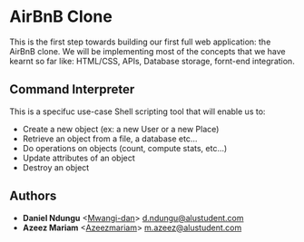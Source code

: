 # AirBnB Clone
This is the first step towards building our first full web application: the AirBnB clone. We will be implementing most of the concepts that we have kearnt so far like: HTML/CSS, APIs, Database storage, fornt-end integration.

## Command Interpreter
This is a specifuc use-case Shell scripting tool that will enable us to:
- Create a new object (ex: a new User or a new Place)
- Retrieve an object from a file, a database etc…
- Do operations on objects (count, compute stats, etc…)
- Update attributes of an object
- Destroy an object




## Authors
* **Daniel Ndungu** <[Mwangi-dan](https://github.com/Mwangi-dan)> <d.ndungu@alustudent.com>
* **Azeez Mariam** <[Azeezmariam](https://github.com/Azeezmariam)> <m.azeez@alustudent.com>